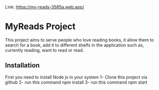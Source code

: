 Link: https://my-reads-3585a.web.app/

# MyReads Project

This project aims to serve people who love reading books, it allow them to search for a book, add it to different shelfs in the application such as, currently reading, want to read or read.

## Installation 

First you need to install Node js in your system
1- Clone this project via github
2- run this command npm install
3- run this command npm start




